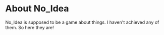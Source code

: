 # About No_Idea
No_Idea is supposed to be a game about things.
I haven't achieved any of them.
So here they are!

